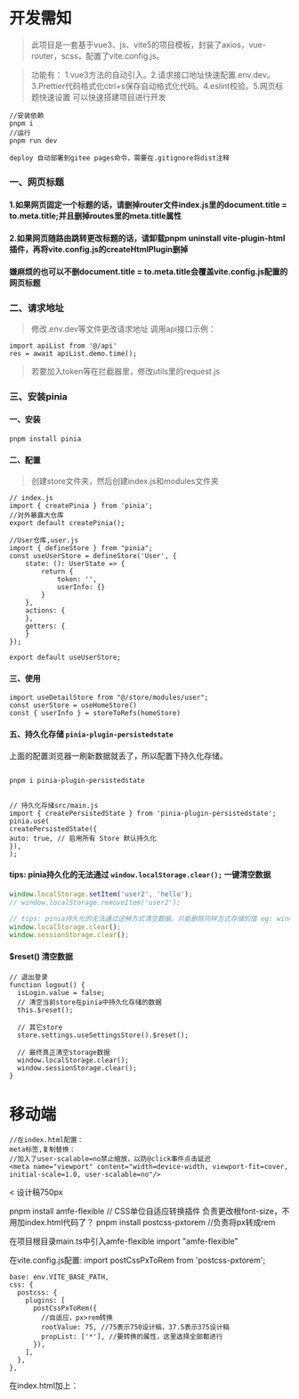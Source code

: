# 开发需知

> 此项目是一套基于vue3、js、vite5的项目模板，封装了axios，vue-router，scss，配置了vite.config.js。

> 功能有：
> 1.vue3方法的自动引入。2.请求接口地址快速配置.env.dev。3.Prettier代码格式化ctrl+s保存自动格式化代码。4.eslint校验。5.网页标题快速设置
> 可以快速搭建项目进行开发

```
//安装依赖
pnpm i
//运行
pnpm run dev

deploy 自动部署到gitee pages命令，需要在.gitignore将dist注释
```

### 一、网页标题

#### 1.如果网页固定一个标题的话，请删掉router文件index.js里的document.title = to.meta.title;并且删掉routes里的meta.title属性

#### 2.如果网页随路由跳转更改标题的话，请卸载pnpm uninstall vite-plugin-html插件，再将vite.config.js的createHtmlPlugin删掉

#### 嫌麻烦的也可以不删document.title = to.meta.title会覆盖vite.config.js配置的网页标题

### 二、请求地址

> 修改.env.dev等文件更改请求地址
> 调用api接口示例：

```
import apiList from '@/api'
res = await apiList.demo.time();
```

> 若要加入token等在拦截器里，修改utils里的request.js

### 三、安装pinia

#### 一、安装

```shell
pnpm install pinia
```

#### 二、配置

> 创建store文件夹，然后创建index.js和modules文件夹

```
// index.js
import { createPinia } from 'pinia';
//对外暴露大仓库
export default createPinia();
```

```
//User仓库,user.js
import { defineStore } from "pinia";
const useUserStore = defineStore('User', {
    state: (): UserState => {
        return {
            token: '',
            userInfo: {}
        }
    },
    actions: {
    },
    getters: {
    }
});

export default useUserStore;
```

#### 三、使用

```
import useDetailStore from "@/store/modules/user";
const userStore = useHomeStore()
const { userInfo } = storeToRefs(homeStore)
```

#### 五、持久化存储 `pinia-plugin-persistedstate`

上面的配置浏览器一刷新数据就丢了，所以配置下持久化存储。

```

pnpm i pinia-plugin-persistedstate

```

```

// 持久化存储src/main.js
import { createPersistedState } from 'pinia-plugin-persistedstate';
pinia.use(
createPersistedState({
auto: true, // 启用所有 Store 默认持久化
}),
);

```

#### tips: pinia持久化的无法通过 `window.localStorage.clear();` 一键清空数据

```js
window.localStorage.setItem('user2', 'hello');
// window.localStorage.removeItem('user2');

// tips: pinia持久化的无法通过这种方式清空数据，只能删除同样方式存储的值 eg: window.localStorage.setItem('user2', 'hello');
window.localStorage.clear();
window.sessionStorage.clear();
```

#### $reset() 清空数据

```
// 退出登录
function logout() {
  isLogin.value = false;
  // 清空当前store在pinia中持久化存储的数据
  this.$reset();

  // 其它store
  store.settings.useSettingsStore().$reset();

  // 最终真正清空storage数据
  window.localStorage.clear();
  window.sessionStorage.clear();
}
```

# 移动端

```
//在index.html配置：
meta标签,复制替换：
//加入了user-scalable=no禁止缩放，以防@click事件点击延迟
<meta name="viewport" content="width=device-width, viewport-fit=cover, initial-scale=1.0, user-scalable=no"/>

```

< 设计稿750px

pnpm install amfe-flexible // CSS单位自适应转换插件 负责更改根font-size，不用加index.html代码了？
pnpm install postcss-pxtorem //负责将px转成rem

在项目根目录main.ts中引入amfe-flexible
import "amfe-flexible"

在vite.config.js配置:
import postCssPxToRem from 'postcss-pxtorem';

    base: env.VITE_BASE_PATH,
    css: {
      postcss: {
        plugins: [
          postCssPxToRem({
            //自适应，px>rem转换
            rootValue: 75, //75表示750设计稿，37.5表示375设计稿
            propList: ['*'], //要转换的属性，这里选择全部都进行
          }),
        ],
      },
    },
    
在index.html加上：
<script>
  function resize() { const e = document.documentElement, i = e.clientWidth; window.viewRate = i / 750, e.style.fontSize = 75 * window.viewRate + "px" } window.onresize = resize, resize()
</script>
